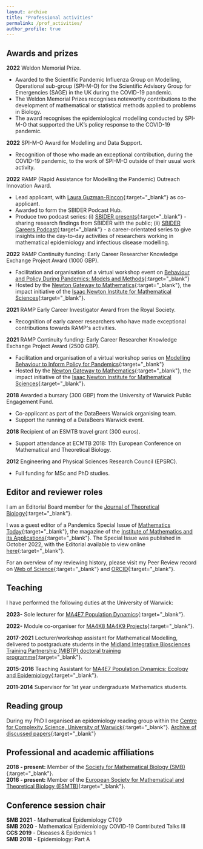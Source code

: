 ```yaml
---
layout: archive
title: "Professional activities"
permalink: /prof_activities/
author_profile: true
---
```


[MIBTP_link]: https://warwick.ac.uk/fac/cross_fac/mibtp/
[PopnDyn_link]: https://warwick.ac.uk/fac/sci/maths/undergrad/ughandbook/year4/ma4e7/
[readgroup_link]: https://warwick.ac.uk/fac/cross_fac/complexity/people/students/dtc/students2012/hill/epi_reading_group/
[Publons_link]: https://publons.com/author/1514993/edward-m-hill
[WOS_link]: https://www.webofscience.com/wos/author/record/172620
[ORCID_link]: https://orcid.org/0000-0002-2992-2004
[JTB_link]: https://www.journals.elsevier.com/journal-of-theoretical-biology

## Awards and prizes

**2022** Weldon Memorial Prize.

* Awarded to the Scientific Pandemic Influenza Group on Modelling, Operational sub-group (SPI-M-O) for the Scientific Advisory Group for Emergencies (SAGE) in the UK during the COVID-19 pandemic.
* The Weldon Memorial Prizes recognises noteworthy contributions to the development of mathematical or statistical methods applied to problems in Biology.
* The award recognises the epidemiological modelling conducted by SPI-M-O that supported the UK’s policy response to the COVID-19 pandemic.

**2022** SPI-M-O Award for Modelling and Data Support.

* Recognition of those who made an exceptional contribution, during the COVID-19 pandemic, to the work of SPI-M-O outside of their usual work activity.

**2022** RAMP (Rapid Assistance for Modelling the Pandemic) Outreach Innovation Award.

* Lead applicant, with [Laura Guzman-Rincon](https://warwick.ac.uk/fac/sci/mathsys/people/students/2015intake/guzmanrincon/){:target="_blank"} as co-applicant.
* Awarded to form the SBIDER Podcast Hub.
* Produce two podcast series: (i) [SBIDER presents](https://sbiderpresents.podbean.com){:target="_blank"} - sharing research findings from SBIDER with the public; (ii) [SBIDER Careers Podcast](https://sbidercareerspodcast.podbean.com){:target="_blank"} - a career-orientated series to give insights into the day-to-day activities of researchers working in mathematical epidemiology and infectious disease modelling.

**2022** RAMP Continuity funding: Early Career Researcher Knowledge Exchange Project Award (1000 GBP).

* Facilitation and organisation of a virtual workshop event on [Behaviour and Policy During Pandemics: Models and Methods](https://gateway.newton.ac.uk/event/tgm114){:target="_blank"}
* Hosted by the [Newton Gateway to Mathematics](https://gateway.newton.ac.uk/about){:target="_blank"}, the impact initiative of the [Isaac Newton Institute for Mathematical Sciences](https://www.newton.ac.uk/){:target="_blank"}.

**2021** RAMP Early Career Investigator Award from the Royal Society.

* Recognition of early career researchers who have made exceptional contributions towards RAMP's activities.

**2021** RAMP Continuity funding: Early Career Researcher Knowledge Exchange Project Award (2500 GBP).

* Facilitation and organisation of a virtual workshop series on [Modelling Behaviour to Inform Policy for Pandemics](https://gateway.newton.ac.uk/event/tgm103){:target="_blank"}
* Hosted by the [Newton Gateway to Mathematics](https://gateway.newton.ac.uk/about){:target="_blank"}, the impact initiative of the [Isaac Newton Institute for Mathematical Sciences](https://www.newton.ac.uk/){:target="_blank"}.

**2018** Awarded a bursary (300 GBP) from the University of Warwick Public Engagement Fund.

* Co-applicant as part of the DataBeers Warwick organising team.
* Support the running of a DataBeers Warwick event.

**2018** Recipient of an ESMTB travel grant (300 euros).

* Support attendance at ECMTB 2018: 11th European Conference on Mathematical and Theoretical Biology.

**2012** Engineering and Physical Sciences Research Council (EPSRC).

* Full funding for MSc and PhD studies.


## Editor and reviewer roles
I am an Editorial Board member for the [Journal of Theoretical Biology][JTB_link]{:target="_blank"}.

I was a guest editor of a Pandemics Special Issue of [Mathematics Today](https://ima.org.uk/publications/mathematics-today/){:target="_blank"}, the magazine of the [Institute of Mathematics and its Applications](https://ima.org.uk/about-us/){:target="_blank"}. The Special Issue was published in October 2022, with the Editorial available to view online [here](https://ima.org.uk/20322/pandemics-special-issue-editorial/){:target="_blank"}.

For an overview of my reviewing history, please visit my Peer Review record on [Web of Science][Publons_link]{:target="_blank"} and [ORCID][ORCID_link]{:target="_blank"}.

## Teaching
I have performed the following duties at the University of Warwick:

**2023-** Sole lecturer for [MA4E7 Population Dynamics](https://warwick.ac.uk/fac/sci/maths/currentstudents/ughandbook/year4/ma4e7){:target="_blank"}.

**2022-** Module co-organiser for [MA4K8 MA4K9 Projects](https://warwick.ac.uk/fac/sci/maths/currentstudents/ughandbook/year4/ma469/){:target="_blank"}.

**2017-2021** Lecturer/workshop assistant for Mathematical Modelling, delivered to postgraduate students in the [Midland Integrative Biosciences Training Partnership (MIBTP) doctoral training programme][MIBTP_link]{:target="_blank"}.

**2015-2016** Teaching Assistant for [MA4E7 Population Dynamics: Ecology and Epidemiology][PopnDyn_link]{:target="_blank"}.

**2011-2014** Supervisor for 1st year undergraduate Mathematics students.

## Reading group
During my PhD I organised an epidemiology reading group within the [Centre for Complexity Science, University of Warwick](https://warwick.ac.uk/fac/cross_fac/complexity/){:target="_blank"}. [Archive of discussed papers][readgroup_link]{:target="_blank"}

## Professional and academic affiliations
**2018 - present:** Member of the [Society for Mathematical Biology (SMB)](https://www.smb.org){:target="_blank"}. <br/>
**2016 - present:** Member of the [European Society for Mathematical and Theoretical Biology (ESMTB)](https://www.esmtb.org){:target="_blank"}.

## Conference session chair
**SMB 2021** - Mathematical Epidemiology CT09 <br/>
**SMB 2020** - Mathematical Epidemiology COVID-19 Contributed Talks III <br/>
**CCS 2019** - Diseases & Epidemics 1 <br/>
**SMB 2018** - Epidemiology: Part A
